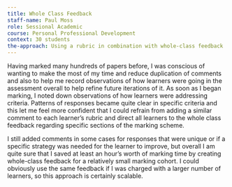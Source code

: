 ```yaml
---
title: Whole Class Feedback
staff-name: Paul Moss
role: Sessional Academic
course: Personal Professional Development
context: 30 students
the-approach: Using a rubric in combination with whole-class feedback
---
```


Having marked many hundreds of papers before, I was conscious of wanting to make the most of my time and reduce duplication of comments and also to help me record observations of how learners were going in the assessment overall to help refine future iterations of it. As soon as I began marking, I noted down observations of how learners were addressing criteria. Patterns of responses became quite clear in specific criteria and this let me feel more confident that I could refrain from adding a similar comment to each learner’s rubric and direct all learners to the whole class feedback regarding specific sections of the marking scheme. 

I still added comments in some cases for responses that were unique or if a specific strategy was needed for the learner to improve, but overall I am quite sure that I saved at least an hour’s worth of marking time by creating whole-class feedback for a relatively small marking cohort. I could obviously use the same feedback if I was charged with a larger number of learners, so this approach is certainly scalable. 
